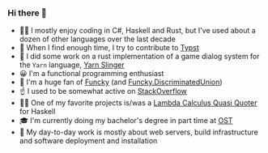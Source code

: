 ### Hi there 👋

- 🧑‍💻 I mostly enjoy coding in C#, Haskell and Rust, but I've used about a dozen of other languages over the last decade
- 📃 When I find enough time, I try to contribute to [Typst](https://github.com/typst/typst)
- 🔭 I did some work on a rust implementation of a game dialog system for the `Yarn` language, [Yarn Slinger](https://github.com/yarn-slinger/yarn-slinger)
- 😀 I'm a functional programming enthusiast
- 🎨 I'm a huge fan of [Funcky](https://github.com/polyadic/funcky) (and [Funcky.DiscriminatedUnion](https://github.com/polyadic/funcky-discriminated-union))
- ☝️ I used to be somewhat active on [StackOverflow](https://stackoverflow.com/users/5962841/mafii)
- 👨‍🔬 One of my favorite projects is/was a [Lambda Calculus Quasi Quoter](https://github.com/Mafii/mafi-lambda-calculus) for Haskell
- 🎓 I'm currently doing my bachelor's degree in part time at [OST](https://www.ost.ch/)
- 🏢 My day-to-day work is mostly about web servers, build infrastructure and software deployment and installation

